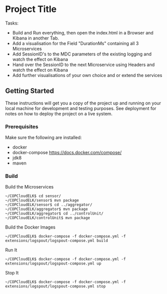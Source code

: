# Project Title

Tasks:
* Build and Run everything, then open the index.html in a Browser and Kibana in another Tab.
* Add a visualisation for the Field "DurationMs" containing all 3 Microservices
* Add SessionID's to the MDC parameters of the existing logging and watch the effect on Kibana
* Hand over the SessionID to the next Microservice using Headers and watch the effect on Kibana
* Add further visualisations of your own choice and or extend the services

## Getting Started

These instructions will get you a copy of the project up and running on your local machine for development and testing purposes. See deployment for notes on how to deploy the project on a live system.

### Prerequisites

Make sure the following are installed:
* docker
* docker-compose https://docs.docker.com/compose/
* jdk8
* maven

### Build

Build the Microservices
```
~/COPCloudELK$ cd sensor/
~/COPCloudELK/sensor$ mvn package
~/COPCloudELK/sensor$ cd ../aggregator/
~/COPCloudELK/aggregator$ mvn package
~/COPCloudELK/aggregator$ cd ../controlUnit/
~/COPCloudELK/controlUnit$ mvn package
```

Build the Docker Images

```
~/COPCloudELK$ docker-compose -f docker-compose.yml -f extensions/logspout/logspout-compose.yml build
```

Run It

```
~/COPCloudELK$ docker-compose -f docker-compose.yml -f extensions/logspout/logspout-compose.yml up
```


Stop It

```
~/COPCloudELK$ docker-compose -f docker-compose.yml -f extensions/logspout/logspout-compose.yml stop
```
